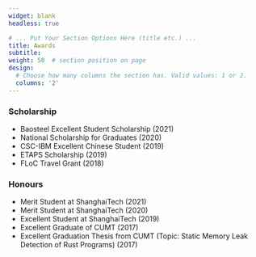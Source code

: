 ```yaml
---
widget: blank
headless: true

# ... Put Your Section Options Here (title etc.) ...
title: Awards 
subtitle:
weight: 50  # section position on page
design:
  # Choose how many columns the section has. Valid values: 1 or 2.
  columns: '2'
---
```


### Scholarship
- Baosteel Excellent Student Scholarship (2021)
- National Scholarship for Graduates (2020)
- CSC-IBM Excellent Chinese Student (2019) 
- ETAPS Scholarship (2019) 
- FLoC Travel Grant (2018) 
### Honours 
- Merit Student at ShanghaiTech (2021)
- Merit Student at ShanghaiTech (2020)
- Excellent Student at ShanghaiTech (2019)
- Excellent Graduate of CUMT (2017)
- Excellent Graduation Thesis from CUMT (Topic: Static Memory Leak Detection of Rust Programs) (2017)